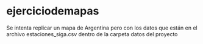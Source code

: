 # ejerciciodemapas
Se intenta replicar un mapa de Argentina pero con los datos que están en el archivo estaciones_siga.csv dentro de la carpeta datos del proyecto
